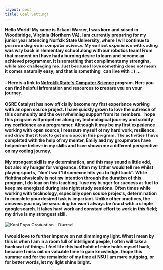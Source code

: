 ```yaml
---
layout: post
title: Goal Setting!
---
```

#### Hello World! My name is Sekani Warner, I was born and raised in Woodbridge, Virginia (Northern VA). I am currently preparing for my junior year attending Norfolk State University, where I will continue to pursue a degree in computer science. My earliest experience with coding was way back in elementary school along with our robotics team! From that moment on I have had a burning desire to learn and become an achieved programmer. It is something that compliments my strengths, while also challenging me. Just because I love something does not mean it comes naturally easy, and that is something I can live with =) … 

#### - Here is a link to [Nofroklk State's Computer Science](https://www.nsu.edu/cs/bs-computer-science) program. Here you can find helpful infromation and resources to prepare you on your journey.

#### OSRE Catalyst has now officially become my first experience working with an open source project. I have quickly grown to love the outreach of this community and the overwhelming support from its members. I hope this program will propel me along my technological journey and solidify my confidence as a programmer. Although it may be my first experience working with open source, I reassure myself  of my hard work, resilience, and drive that it took to get me a spot in this program. The activities I have completed with the help of my mentor, Emily and my groupmates have helped me believe in my skills and have shown me a different perspective on my coding journey.

#### My strongest skill is my determination, and this may sound a little odd, but also my hunger for vengeance. Often my father would tell me whilst playing sports, “don’t wait ‘til someone hits you to fight back”. While fighting physically is not my intention through the duration of this program, I do lean on this teaching. I use my hunger for success as fuel to keep me energized during late night study sessions. Often times while working with technology, especially open source projects, determination to complete your desired task is important. Unlike other practices, the answers you may be searching for won’t always be found with a simple google search. It takes hard work and constant effort to work in this field; my drive is my strongest skill.
![Kani Pops Graduation - Blurred](https://github.com/snwarner22/snwarner22.github.ioOLD/assets/137221902/bef0b49a-3e4b-4023-b3ea-962cba3f7f6c)

#### I would love to further improve on not dimming my light. What I mean by this is when I am in a room full of intelligent people, I often will take a backseat of things. I feel like this bad habit of mine holds myself back, because I miss out on valuable time to gain knowledge. I hope this summer and for the remainder of my time at NSU I am more outgoing, or for better words, let my light shine bright.
